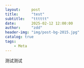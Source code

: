 ```yaml
---
layout:     post
title:      "test"
subtitle:   "tttttt"
date:       2025-02-12 12:00:00
author:     "zdd"
header-img: "img/post-bg-2015.jpg"
catalog: true
tags:
    - Meta
---
```





测试测试